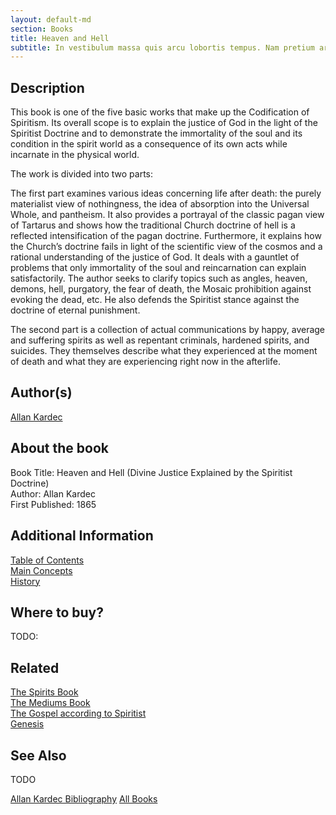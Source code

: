 ```yaml
---
layout: default-md
section: Books
title: Heaven and Hell
subtitle: In vestibulum massa quis arcu lobortis tempus. Nam pretium arcu in odio vulputate luctus.
---
```


## Description
This book is one of the five basic works that make up the Codification of Spiritism.  Its overall scope is to explain the justice of God in the light of the Spiritist Doctrine and  to demonstrate the immortality of the soul and its condition in the spirit world as a consequence of its own acts while incarnate in the physical world.

The work is divided into two parts:

The first part examines various ideas concerning life after death: the purely materialist view of nothingness, the idea of absorption into the Universal Whole, and pantheism.  It also provides a portrayal of the classic pagan view of Tartarus and shows how the traditional Church doctrine of hell is a reflected intensification of the pagan doctrine.  Furthermore, it explains how the Church’s doctrine fails in light of the scientific view of the cosmos and a rational understanding of the justice of God.  It deals with a gauntlet of problems that only immortality of the soul and reincarnation can explain satisfactorily.  The author seeks to clarify topics such as angles, heaven, demons, hell, purgatory, the fear of death, the Mosaic prohibition against evoking the dead, etc.  He also defends the Spiritist stance against the doctrine of eternal punishment. 

The second part is a collection of actual communications by happy, average and suffering spirits as well as repentant criminals, hardened spirits, and suicides.  They themselves describe what they experienced at the moment of death and what they are experiencing right now in the afterlife.  

## Author(s)
[Allan Kardec](/profiles/allan-kardec)

## About the book
Book Title:  Heaven and Hell (Divine Justice Explained by the Spiritist Doctrine)  
Author:  Allan Kardec  
First Published: 1865  


## Additional Information
[Table of Contents](contents)  
[Main Concepts](concepts)  
[History](history)  

## Where to buy?
TODO:

## Related
[The Spirits Book](../spirits-book)  
[The Mediums Book](../mediums-book)  
[The Gospel according to Spiritist](../gospel-according-spiritism)  
[Genesis](../genesis)  


## See Also
TODO

<a href="/books/allan-kardec" class="button">Allan Kardec Bibliography</a>
<a href="/books" class="button">All Books</a>

